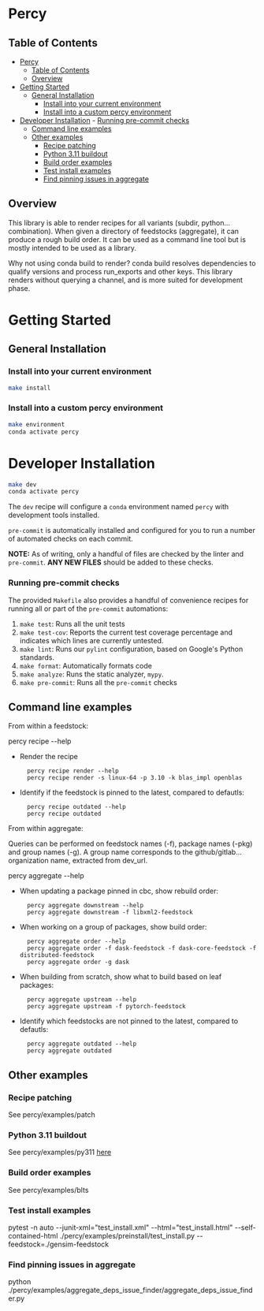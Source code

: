 # Percy

## Table of Contents
<!-- TOC -->

- [Percy](#percy)
    - [Table of Contents](#table-of-contents)
    - [Overview](#overview)
- [Getting Started](#getting-started)
    - [General Installation](#general-installation)
        - [Install into your current environment](#install-into-your-current-environment)
        - [Install into a custom percy environment](#install-into-a-custom-percy-environment)
- [Developer Installation](#developer-installation)
        - [Running pre-commit checks](#running-pre-commit-checks)
    - [Command line examples](#command-line-examples)
    - [Other examples](#other-examples)
        - [Recipe patching](#recipe-patching)
        - [Python 3.11 buildout](#python-311-buildout)
        - [Build order examples](#build-order-examples)
        - [Test install examples](#test-install-examples)
        - [Find pinning issues in aggregate](#find-pinning-issues-in-aggregate)

<!-- /TOC -->
## Overview

This library is able to render recipes for all variants (subdir, python... combination).
When given a directory of feedstocks (aggregate), it can produce a rough build order.
It can be used as a command line tool but is mostly intended to be used as a library.

Why not using conda build to render?
conda build resolves dependencies to qualify versions and process run_exports and other keys.
This library renders without querying a channel, and is more suited for development phase.

# Getting Started

## General Installation

### Install into your current environment
```sh
make install
```

### Install into a custom percy environment
```sh
make environment
conda activate percy
```

# Developer Installation
```sh
make dev
conda activate percy
```
The `dev` recipe will configure a `conda` environment named `percy` with
development tools installed.

`pre-commit` is automatically installed and configured for you to run a number
of automated checks on each commit.

**NOTE:** As of writing, only a handful of files are checked by the linter and
`pre-commit`. **ANY NEW FILES** should be added to these checks.

### Running pre-commit checks
The provided `Makefile` also provides a handful of convenience recipes for
running all or part of the `pre-commit` automations:
1. `make test`: Runs all the unit tests
1. `make test-cov`: Reports the current test coverage percentage and indicates
   which lines are currently untested.
1. `make lint`: Runs our `pylint` configuration, based on Google's Python
   standards.
1. `make format`: Automatically formats code
1. `make analyze`: Runs the static analyzer, `mypy`.
1. `make pre-commit`: Runs all the `pre-commit` checks

## Command line examples

From within a feedstock:

  percy recipe --help

- Render the recipe

        percy recipe render --help
        percy recipe render -s linux-64 -p 3.10 -k blas_impl openblas

- Identify if the feedstock is pinned to the latest, compared to defautls:

        percy recipe outdated --help
        percy recipe outdated

From within aggregate:

Queries can be performed on feedstock names (-f), package names (-pkg) and group names (-g).
A group name corresponds to the github/gitlab... organization name, extracted from dev_url.

  percy aggregate --help

- When updating a package pinned in cbc, show rebuild order:

        percy aggregate downstream --help
        percy aggregate downstream -f libxml2-feedstock

- When working on a group of packages, show build order:

        percy aggregate order --help
        percy aggregate order -f dask-feedstock -f dask-core-feedstock -f distributed-feedstock
        percy aggregate order -g dask

- When building from scratch, show what to build based on leaf packages:

        percy aggregate upstream --help
        percy aggregate upstream -f pytorch-feedstock

- Identify which feedstocks are not pinned to the latest, compared to defautls:

        percy aggregate outdated --help
        percy aggregate outdated

## Other examples

### Recipe patching

See percy/examples/patch

### Python 3.11 buildout

See percy/examples/py311 [here](percy/examples/py311/README.md)

### Build order examples

See percy/examples/blts

### Test install examples

  pytest -n auto --junit-xml="test_install.xml" --html="test_install.html" --self-contained-html ./percy/examples/preinstall/test_install.py --feedstock=./gensim-feedstock


### Find pinning issues in aggregate

  python ./percy/examples/aggregate_deps_issue_finder/aggregate_deps_issue_finder.py

